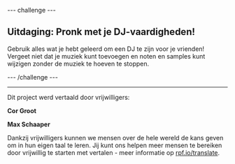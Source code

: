 --- challenge ---

## Uitdaging: Pronk met je DJ-vaardigheden!

Gebruik alles wat je hebt geleerd om een ​​DJ te zijn voor je vrienden! Vergeet niet dat je muziek kunt toevoegen en noten en samples kunt wijzigen zonder de muziek te hoeven te stoppen.

--- /challenge ---

***
Dit project werd vertaald door vrijwilligers:

**Cor Groot**

**Max Schaaper**

Dankzij vrijwilligers kunnen we mensen over de hele wereld de kans geven om in hun eigen taal te leren. Jij kunt ons helpen meer mensen te bereiken door vrijwillig te starten met vertalen - meer informatie op [rpf.io/translate](https://rpf.io/translate).
